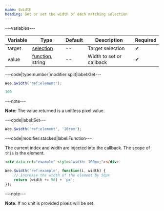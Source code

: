 ```yaml
---
name: $width
heading: Get or set the width of each matching selection
---
```


---variables---

| Variable | Type | Default | Description | Required |
| -- | -- | -- | -- | -- |
| target | [selection](/script#selection) | -- | Target selection | ✔ |
| value | [function](/script/#functions), string | -- | Width to set or callback | ✔ |

---code|type:number|modifier:split|label:Get---

```javascript
Wee.$width('ref:element');
```

```javascript
100
```

---note---

**Note:** The value returned is a unitless pixel value.

---code|label:Set---

```javascript
Wee.$width('ref:element', '10rem');
```

---code|modifier:stacked|label:Function---

The current index and width are injected into the callback. The scope of ```this``` is the element.

```html
<div data-ref="example" style="width: 100px;"></div>
```

```javascript
Wee.$width('ref:example', function(i, width) {
	// Increase the width of the element by 50px
	return (width += 50) + 'px';
});
```

---note---

**Note:** If no unit is provided pixels will be set.